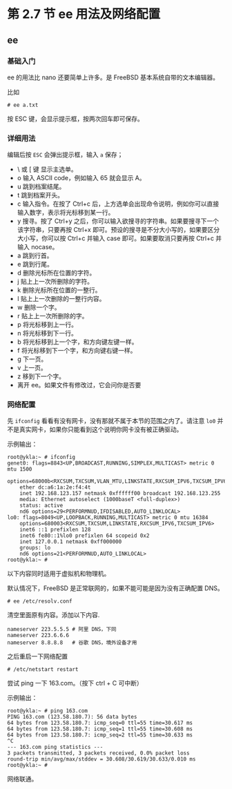 # 第 2.7 节 ee 用法及网络配置


## ee 

### 基础入门

ee 的用法比 nano 还要简单上许多。是 FreeBSD 基本系统自带的文本编辑器。

比如

```
# ee a.txt
```

按 ESC 键，会显示提示框，按两次回车即可保存。

### 详细用法

编辑后按 `ESC` 会弹出提示框，输入 `a` 保存；

* \ 或 \[ 键 显示主选单。
* o 输入 ASCII code，例如输入 65 就会显示 A。
* u 跳到档案结尾。
* t 跳到档案开头。
* c 输入指令。在按了 Ctrl+c 后，上方选单会出现命令说明，例如你可以直接输入数字，表示将光标移到某一行。
* y 搜寻。按了 Ctrl+y 之后，你可以输入欲搜寻的字符串。如果要搜寻下一个该字符串，只要再按 Ctrl+x 即可。预设的搜寻是不分大小写的，如果要区分大小写，你可以按 Ctrl+c 并输入 case 即可。如果要取消只要再按 Ctrl+c 并输入 nocase。
* a 跳到行首。
* e 跳到行尾。
* d 删除光标所在位置的字符。
* j 贴上上一次所删除的字符。
* k 删除光标所在位置的一整行。
* l 贴上上一次删除的一整行内容。
* w 删除一个字。
* r 贴上上一次所删除的字。
* p 将光标移到上一行。
* n 将光标移到下一行。
* b 将光标移到上一个字，和方向键左键一样。
* f 将光标移到下一个字，和方向键右键一样。
* g 下一页。
* v 上一页。
* z 移到下一个字。
* 离开 ee。如果文件有修改过，它会问你是否要

### 网络配置

先 `ifconfig` 看看有没有网卡，没有那就不属于本节的范围之内了。请注意 `lo0` 并不是真实网卡，如果你只能看到这个说明你网卡没有被正确驱动。

示例输出：

```
root@ykla:~ # ifconfig
genet0: flags=8843<UP,BROADCAST,RUNNING,SIMPLEX,MULTICAST> metric 0 mtu 1500
	options=68000b<RXCSUM,TXCSUM,VLAN_MTU,LINKSTATE,RXCSUM_IPV6,TXCSUM_IPV6>
	ether dc:a6:1a:2e:f4:4t
	inet 192.168.123.157 netmask 0xffffff00 broadcast 192.168.123.255
	media: Ethernet autoselect (1000baseT <full-duplex>)
	status: active
	nd6 options=29<PERFORMNUD,IFDISABLED,AUTO_LINKLOCAL>
lo0: flags=8049<UP,LOOPBACK,RUNNING,MULTICAST> metric 0 mtu 16384
	options=680003<RXCSUM,TXCSUM,LINKSTATE,RXCSUM_IPV6,TXCSUM_IPV6>
	inet6 ::1 prefixlen 128
	inet6 fe80::1%lo0 prefixlen 64 scopeid 0x2
	inet 127.0.0.1 netmask 0xff000000
	groups: lo
	nd6 options=21<PERFORMNUD,AUTO_LINKLOCAL>
root@ykla:~ #
```

以下内容同时适用于虚拟机和物理机。

默认情况下，FreeBSD 是正常联网的，如果不能可能是因为没有正确配置 DNS。

```
# ee /etc/resolv.conf
```

清空里面原有内容。添加以下内容.

```
nameserver 223.5.5.5 # 阿里 DNS，下同
nameserver 223.6.6.6
nameserver 8.8.8.8   # 谷歌 DNS，境外设备才用
```

之后重启一下网络配置

```
# /etc/netstart restart
```

尝试 ping 一下 163.com。（按下 ctrl + C 可中断）

示例输出：

```
root@ykla:~ # ping 163.com
PING 163.com (123.58.180.7): 56 data bytes
64 bytes from 123.58.180.7: icmp_seq=0 ttl=55 time=30.617 ms
64 bytes from 123.58.180.7: icmp_seq=1 ttl=55 time=30.608 ms
64 bytes from 123.58.180.7: icmp_seq=2 ttl=55 time=30.633 ms
^C
--- 163.com ping statistics ---
3 packets transmitted, 3 packets received, 0.0% packet loss
round-trip min/avg/max/stddev = 30.608/30.619/30.633/0.010 ms
root@ykla:~ #
```

网络联通。


